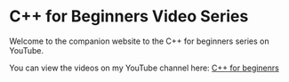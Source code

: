 # C++ for Beginners Video Series

Welcome to the companion website to the C++ for beginners series on YouTube.

You can view the videos on my YouTube channel here: 
[C++ for beginenrs](https://youtu.be/j8X-HxMxg58)


